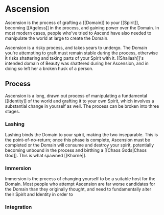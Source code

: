 # Ascension
Ascension is the process of grafting a [[Domain]] to your [[Spirit]], becoming [[Ageless]] in the process, and gaining power over the Domain. In most modern cases, people who've tried to Ascend have also needed to manipulate the world at large to create the Domain.

Ascension is a risky process, and takes years to undergo. The Domain you're attempting to graft must remain stable during the process, otherwise it risks shattering and taking parts of your Spirit with it. [[Shallash]]'s intended domain of Beauty was shattered during her Ascension, and in doing so left her a broken husk of a person.

## Process
Ascension is a long, drawn out process of manipulating a fundamental [[Identity]] of the world and grafting it to your own Spirit, which involves a substantial change in yourself as well. The process can be broken into three stages.

### Lashing
Lashing binds the Domain to your spirit, making the two inseparable. This is the point-of-no-return; once this phase is complete, Ascension must be completed or the Domain will consume and destroy your spirit, potentially becoming unbound in the process and birthing a [[Chaos Gods|Chaos God]]. This is what spawned [[Khorne]].

### Immersion
Immersion is the process of changing yourself to be a suitable host for the Domain. Most people who attempt Ascension are far worse candidates for the Domain than they originally thought, and need to fundamentally alter their Spirit and Identity in order to 

### Integration